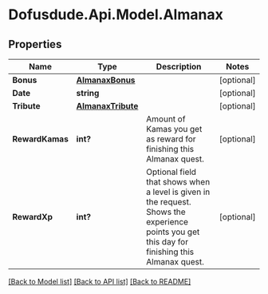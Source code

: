 # Dofusdude.Api.Model.Almanax

## Properties

Name | Type | Description | Notes
------------ | ------------- | ------------- | -------------
**Bonus** | [**AlmanaxBonus**](AlmanaxBonus.md) |  | [optional] 
**Date** | **string** |  | [optional] 
**Tribute** | [**AlmanaxTribute**](AlmanaxTribute.md) |  | [optional] 
**RewardKamas** | **int?** | Amount of Kamas you get as reward for finishing this Almanax quest. | [optional] 
**RewardXp** | **int?** | Optional field that shows when a level is given in the request. Shows the experience points you get this day for finishing this Almanax quest. | [optional] 

[[Back to Model list]](../README.md#documentation-for-models) [[Back to API list]](../README.md#documentation-for-api-endpoints) [[Back to README]](../README.md)

